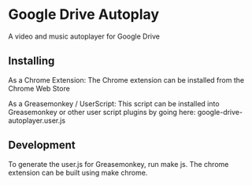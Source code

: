 # Google Drive Autoplay
A video and music autoplayer for Google Drive

## Installing
As a Chrome Extension:
The Chrome extension can be installed from the Chrome Web Store

As a Greasemonkey / UserScript:
This script can be installed into Greasemonkey or other user script plugins by going here: google-drive-autoplayer.user.js

## Development
To generate the user.js for Greasemonkey, run make js.
The chrome extension can be built using make chrome.
